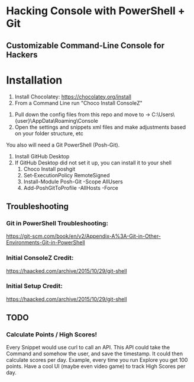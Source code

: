 # Hacking Console with PowerShell + Git
## Customizable Command-Line Console for Hackers

# Installation
1. Install Chocolatey: https://chocolatey.org/install
2. From a Command Line run "Choco Install ConsoleZ"
<ol>
  <li>Pull down the config files from this repo and move to -> C:\Users\{user}\AppData\Roaming\Console</li>
  <li>Open the settings and snippets xml files and make adjustments based on your folder structure, etc</li>
</ol>
You also will need a Git PowerShell (Posh-Git).<br />
<ol>
  <li>Install GitHub Desktop</li>
  <li>
    If GitHub Desktop did not set it up, you can install it to your shell
    <ol>
      <li>Choco Install poshgit</li>
      <li>Set-ExecutionPolicy RemoteSigned</li>
      <li>Install-Module Posh-Git -Scope AllUsers</li>
      <li>Add-PoshGitToProfile -AllHosts -Force</li>
    </ol>
  </li>
</ol>

## Troubleshooting
### Git in PowerShell Troubleshooting:
https://git-scm.com/book/en/v2/Appendix-A%3A-Git-in-Other-Environments-Git-in-PowerShell

### Initial ConsoleZ Credit:
https://haacked.com/archive/2015/10/29/git-shell

### Initial Setup Credit:
https://haacked.com/archive/2015/10/29/git-shell

## TODO
### Calculate Points / High Scores!
<div>
  Every Snippet would use curl to call an API.
  This API could take the Command and somehow the user, and save the timestamp.
  It could then calculate scores per day.
  Example, every time you run Explore you get 100 points.
  Have a cool UI (maybe even video game) to track High Scores per day.
</div>

